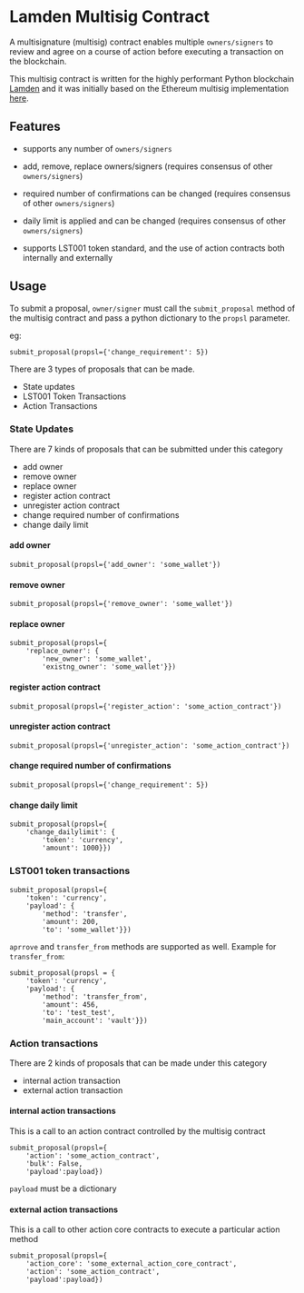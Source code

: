 # Lamden Multisig Contract

A multisignature (multisig) contract enables multiple `owners/signers` to review and agree on a course of action before executing a transaction on the blockchain.

This multisig contract is written for the highly performant Python blockchain [Lamden](https://www.lamden.io) and it was initially based on the Ethereum multisig implementation [here](https://github.com/ConsenSysMesh/MultiSigWallet/blob/master/MultiSigWalletWithDailyLimit.sol). 

## Features

* supports any number of `owners/signers`

* add, remove, replace owners/signers (requires consensus of other `owners/signers`)

* required number of confirmations can be changed
(requires consensus of other `owners/signers`)

* daily limit is applied and can be changed
(requires consensus of other `owners/signers`)

* supports LST001 token standard, and the use of action contracts both internally and externally

## Usage

To submit a proposal, `owner/signer` must call the `submit_proposal` method of the multisig contract and pass a python dictionary to the `propsl` parameter.

eg:
```
submit_proposal(propsl={'change_requirement': 5})
```

There are 3 types of proposals that can be made.
* State updates
* LST001 Token Transactions
* Action Transactions

### State Updates
There are 7 kinds of proposals that can be submitted under this category
* add owner
* remove owner
* replace owner
* register action contract
* unregister action contract
* change required number of confirmations
* change daily limit


#### add owner
```
submit_proposal(propsl={'add_owner': 'some_wallet'})
```

#### remove owner
```
submit_proposal(propsl={'remove_owner': 'some_wallet'})
```

#### replace owner
```
submit_proposal(propsl={
	'replace_owner': {
		'new_owner': 'some_wallet',
		'existng_owner': 'some_wallet'}})
```
#### register action contract
```
submit_proposal(propsl={'register_action': 'some_action_contract'})
```
#### unregister action contract
```
submit_proposal(propsl={'unregister_action': 'some_action_contract'})
```
#### change required number of confirmations
```
submit_proposal(propsl={'change_requirement': 5})
```
#### change daily limit
```
submit_proposal(propsl={
	'change_dailylimit': {
		'token': 'currency', 
		'amount': 1000}})
```

### LST001 token transactions
```
submit_proposal(propsl={
	'token': 'currency',
	'payload': {
		'method': 'transfer',
		'amount': 200,
		'to': 'some_wallet'}}) 
```

`aprrove` and `transfer_from` methods are supported as well.
Example for `transfer_from`:

```
submit_proposal(propsl = {
    'token': 'currency',
    'payload': {
        'method': 'transfer_from',
        'amount': 456,
        'to': 'test_test',
        'main_account': 'vault'}})
```

### Action transactions
There are 2 kinds of proposals that can be made under this category
* internal action transaction
* external action transaction

#### internal action transactions
This is a call to an action contract controlled by the multisig contract

```
submit_proposal(propsl={
	'action': 'some_action_contract', 
	'bulk': False,
	'payload':payload})
```
`payload` must be a dictionary

#### external action transactions
This is a call to other action core contracts to execute a particular action method
```
submit_proposal(propsl={
	'action_core': 'some_external_action_core_contract', 
	'action': 'some_action_contract', 
	'payload':payload})
```
